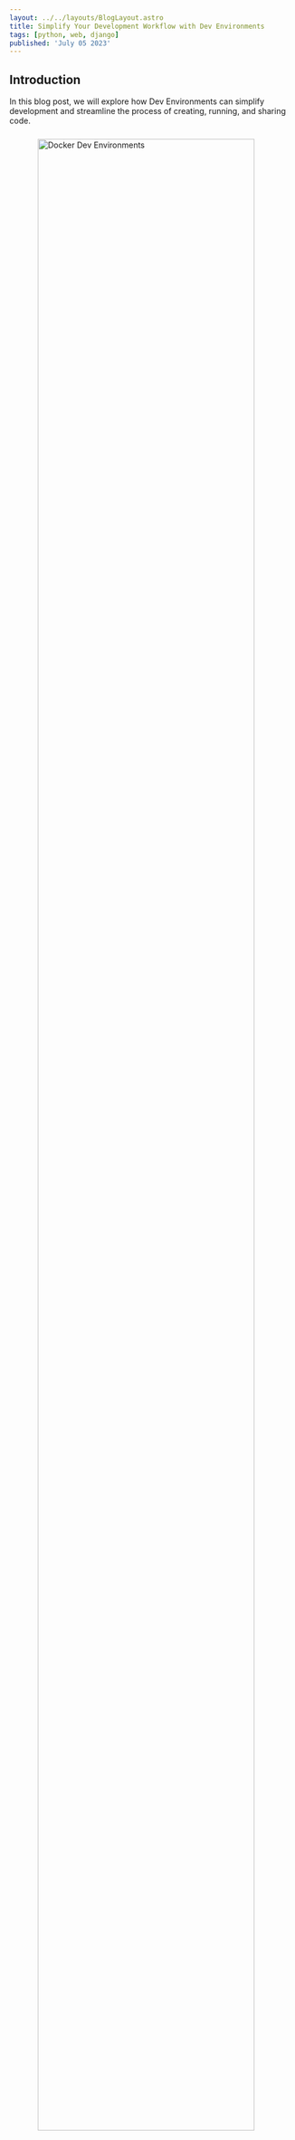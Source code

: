 ```yaml
---
layout: ../../layouts/BlogLayout.astro
title: Simplify Your Development Workflow with Dev Environments
tags: [python, web, django]
published: 'July 05 2023'
---
```


## Introduction

In this blog post, we will explore how Dev Environments can simplify development and streamline the process of creating, running, and sharing code.

<figure style="margin-bottom: 1em; margin-top: 1em;">
  <img src="https://github.com/SonQBChau/sonqbchau.github.io/assets/12553570/9605724e-83c2-4a1f-a630-8166047af76e"
  alt="Docker Dev Environments"
  width="95%" style="margin: 10px 10px 10px 10px;">
 <figcaption>Figure 1: Docker Dev Environments.</figcaption>
</figure>

### Development with Docker: The Challenges

Developing applications using Docker can be challenging, especially when it comes to certain aspects of the development workflow. Here are some common pain points faced by developers:

1. **Setting up the Debugger:**
   Configuring the debugger to work seamlessly with a Dockerized application can be complicated, especially with a complex stack, where multiple services need to run simultaneously. Running a single service for debugging might not be enough to trace errors effectively.

2. **Slow Testing:**
   Reviewing pull requests or making changes can be time-consuming, as it often involves rebuilding the entire container or stack. This disrupts the current working environment when switching between branches or features. Developers need a faster and more efficient approach to test changes without compromising productivity.

3. **Development is Not the Same as Deployment:**
   The development environment often differs from the production environment in various aspects, such as running in debug mode or including specific packages for testing and monitoring dependencies. Customizing the Docker environment manually for specific requirements becomes repetitive when frequently switching between different containers. Developers need a flexible and customizable approach to create their own environments.

### Introducing Docker Dev Environments

To address these challenges, Docker introduced a new feature called Dev Environments to simplify the development workflow by providing quick and configurable environments with pre-configured code and tools. Developers can leverage an intuitive GUI to effortlessly launch and manage these containers, reducing the time spent on manual setup and enabling a seamless development experience.

<figure style="margin-bottom: 1em; margin-top: 1em;">
  <img src="https://github.com/SonQBChau/sonqbchau.github.io/assets/12553570/89fd141b-3678-4387-a8e1-888e16d1e773"
  alt="Docker Dev Environments Interface"
  width="95%" style="margin: 10px 10px 10px 10px;">
 <figcaption>Figure 2: Docker Dev Environments Interface</figcaption>
</figure>

Let's take a closer look at how it works:

1. **Setup Dev Environment:**
   Define your development environment with the necessary services and configurations by creating a `compose-dev.yaml` file.

2. **Running Dev Environment:**
   - Select the Git repository of your project.
   - Choose your preferred Integrated Development Environment (IDE) that supports Docker.
   - Open your terminal and run the command `make run`. This will launch your application and provide you with a development-ready environment.

3. **Sharing Dev Environment:**
   Generate a link using the URL `https://open.docker.com/dashboard/dev-envs?url=` followed by the repository link and share it with your team members, allowing them to access the same development environment.

### How to Use Docker for Development

You can start by choosing an [example](https://github.com/docker/awesome-compose) that suits your needs. For this guide, we will use the [react-express-mysql](https://github.com/docker/awesome-compose/tree/master/react-express-mysql).

After selecting the example, set up your development environment:

<figure style="margin-bottom: 1em; margin-top: 1em;">
  <img src="https://github.com/SonQBChau/sonqbchau.github.io/assets/12553570/8c959c31-405c-4203-8a85-16edb3074a78"
  alt="Opening the Project in VSCode"
  width="95%" style="margin: 10px 10px 10px 10px;">
 <figcaption>Figure 3: Opening the Project in VSCode</figcaption>
</figure>

1. Open the project in Visual Studio Code (VSCode).

2. Navigate to the "frontend" folder using the terminal/command prompt: `cd frontend`.

3. Install the required dependencies: `npm install`.

4. Start the frontend development server: `npm start`.

Now, your frontend is running in development mode. You can make any changes to the code and use `git commit` or `git pull` without needing to rebuild the Docker container or the entire stack.

### Collaboration with Teammates

If your teammate makes changes to the backend and asks you to review them, you can set up another development environment without affecting your current one.

### Debugging

1. To debug issues in the frontend, you already have the development environment running from Step 4.

2. For backend debugging, switch your dev environment:
   - Make the "backend" folder your working directory: `cd backend`.
   - Install any necessary debugger (e.g., the default built-in JavaScript debugger in VSCode).
   - Install the required dependencies: `npm install`.
   - Start the backend server with the debugger: `npm start`.
   - Set breakpoints or use the debugger as needed to investigate issues.

<figure style="margin-bottom: 1em; margin-top: 1em;">
  <img src="https://github.com/SonQBChau/sonqbchau.github.io/assets/12553570/9310f11b-facd-434d-b686-6d2ab62de1df"
  alt="Debugging the Backend with VSCode"
  width="95%" style="margin: 10px 10px 10px 10px;">
 <figcaption>Figure 4: Debugging the Backend with VSCode</figcaption>
</figure>

<figure style="margin-bottom: 1em; margin-top: 1em;">
  <img src="https://github.com/SonQBChau/sonqbchau.github.io/assets/12553570/ea6a5630-d35d-4271-99ae-7d1cd14e2099"
  alt="Setting a Breakpoint for Investigation"
  width="95%" style="margin: 10px 10px 10px 10px;">
 <figcaption>Figure 5: Setting a Breakpoint for Investigation</figcaption>
</figure>

Once you're done with debugging, you can shut down the backend environment and return to working on the frontend.

### Conclusion

Docker Dev Environments can speed up development with seamless integration and debugging capabilities with IDEs. Additionally, Docker Dev Environments simplify the setup and distribution of development environments, allowing for effortless collaboration and sharing. By leveraging Docker Dev Environments, developers can optimize their workflow, enhance efficiency, and increase productivity.
